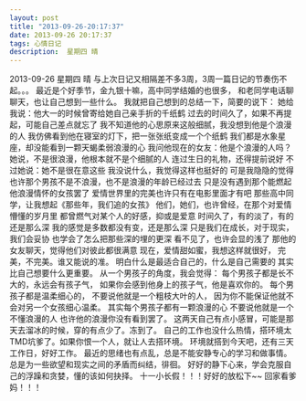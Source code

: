 ```yaml
---
layout: post
title: "2013-09-26-20:17:37"
date: 2013-09-26 20:17:37
tags: 心情日记
description:  星期四 晴
---
```

2013-09-26 星期四 晴 
	与上次日记又相隔差不多3周，3周一篇日记的节奏伤不起。。。
最近是个好季节，金九银十嘛，高中同学结婚的也很多，
和老同学电话聊聊天，也让自己想到一些什么。
我就把自己想到的总结一下，简要的说下：
她给我说：他大一的时候曾寄给她自己亲手折的千纸鹤
过去的时间久了，如果不再提起，可能自己差点就忘了
我不知道他的心思原来这般细腻，我没想到他是个浪漫的人
我仿佛看到他在寝室的灯下，把一张张纸变成一个个纸鹤
我们都是水象星座，却没能看到一颗天蝎柔弱浪漫的心
我问他现在的女友：他是个浪漫的人吗？
她说，不是很浪漫，他根本就不是个细腻的人
连过生日的礼物，还得提前说好
不过她说：她不是很在意这些
我没说什么，我觉得这样也挺好的
可是我隐隐的觉得
也许那个男孩不是不浪漫，也不是浪漫的年龄已经过去
只是没有遇到那个能燃起他浪漫情怀的女孩罢了
爱情世界里的完美也许只有在电影里面才有吧
那些高中同学，让我想起《那些年，我们追的女孩》
他们，她们，也许曾经，在那个对爱情懵懂的岁月里
都曾燃气对某个人的好感，抑或是爱意
时间久了，有的淡了，有的还是那么深
我的感觉是多数都没有变，还是那么深
只是我们在成长，对于现实，我们会妥协
也学会了怎么把那些深的埋的更深
看不见了，也许会显的浅了
那他的女友聊天，觉得他们对彼此都很满意
现在，爱情甜如蜜，我想这样就很好，
完美，不完美。谁又能说的准。
明白什么是最适合自己的，什么是自己需要的
其实比自己想要什么更重要。
从一个男孩子的角度，我会觉得：
每个男孩子都是长不大的，永远会有孩子气，
如果你会感到他身上的孩子气，他是喜欢你的。
每个男孩子都是温柔细心的，
不要说他就是一个粗枝大叶的人，
因为你不能保证他就不会对另一个女孩细心温柔。
其实每个男孩子都有一颗浪漫的心
不要说他就是一个不懂浪漫的人
也许他的浪漫你没有看到罢了。
这两天自己有点小感冒，可能是那天去溜冰的时候，穿的有点少了。冻到了。
自己的工作也没什么热情，搭环境太TMD坑爹了。如果你恨一个人，就让人去搭环境。
环境就搭到今天吧，还有三天工作日，好好工作。
最近的思绪也有点乱，总是不能安静专心的学习和做事情。
总是为一些欲望和现实之间的矛盾而纠结，徘徊。
好好的静下心来，学会克服自己的浮躁和贪婪，懂的该如何抉择。
十一小长假！！！好好的放松下~~
回家看爹妈！！！

